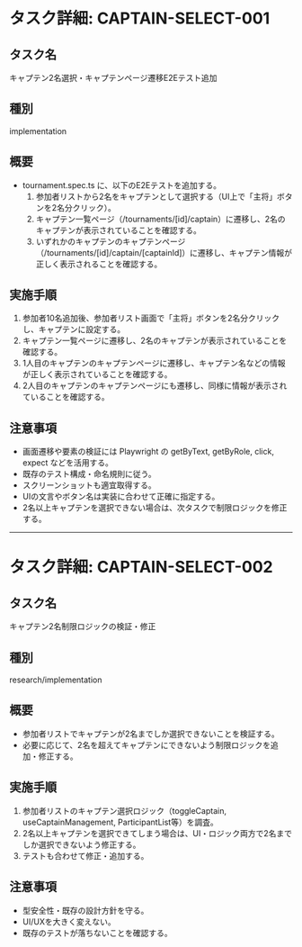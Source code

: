 # タスク詳細: CAPTAIN-SELECT-001

## タスク名

キャプテン2名選択・キャプテンページ遷移E2Eテスト追加

## 種別

implementation

## 概要

- tournament.spec.ts に、以下のE2Eテストを追加する。
  1. 参加者リストから2名をキャプテンとして選択する（UI上で「主将」ボタンを2名分クリック）。
  2. キャプテン一覧ページ（/tournaments/[id]/captain）に遷移し、2名のキャプテンが表示されていることを確認する。
  3. いずれかのキャプテンのキャプテンページ（/tournaments/[id]/captain/[captainId]）に遷移し、キャプテン情報が正しく表示されることを確認する。

## 実施手順

1. 参加者10名追加後、参加者リスト画面で「主将」ボタンを2名分クリックし、キャプテンに設定する。
2. キャプテン一覧ページに遷移し、2名のキャプテンが表示されていることを確認する。
3. 1人目のキャプテンのキャプテンページに遷移し、キャプテン名などの情報が正しく表示されていることを確認する。
4. 2人目のキャプテンのキャプテンページにも遷移し、同様に情報が表示されていることを確認する。

## 注意事項

- 画面遷移や要素の検証には Playwright の getByText, getByRole, click, expect などを活用する。
- 既存のテスト構成・命名規則に従う。
- スクリーンショットも適宜取得する。
- UIの文言やボタン名は実装に合わせて正確に指定する。
- 2名以上キャプテンを選択できない場合は、次タスクで制限ロジックを修正する。

---

# タスク詳細: CAPTAIN-SELECT-002

## タスク名

キャプテン2名制限ロジックの検証・修正

## 種別

research/implementation

## 概要

- 参加者リストでキャプテンが2名までしか選択できないことを検証する。
- 必要に応じて、2名を超えてキャプテンにできないよう制限ロジックを追加・修正する。

## 実施手順

1. 参加者リストのキャプテン選択ロジック（toggleCaptain, useCaptainManagement, ParticipantList等）を調査。
2. 2名以上キャプテンを選択できてしまう場合は、UI・ロジック両方で2名までしか選択できないよう修正する。
3. テストも合わせて修正・追加する。

## 注意事項

- 型安全性・既存の設計方針を守る。
- UI/UXを大きく変えない。
- 既存のテストが落ちないことを確認する。
